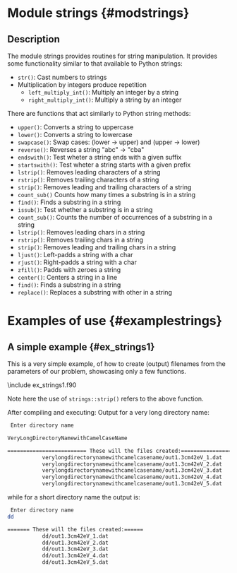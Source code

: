 # Module strings {#modstrings}

##  Description

The module strings provides routines for string manipulation. It provides some functionality similar to that available to Python strings:

  + `str()`: Cast numbers to strings
  + Multiplication by integers produce repetition
      + `left_multiply_int()`: Multiply an integer by a string 
      + `right_multiply_int()`: Multiply a string by an integer

  
There are functions that act similarly to Python string methods:
  
  + `upper()`: Converts a string to uppercase
  + `lower()`: Converts a string to lowercase
  + `swapcase()`: Swap cases: (lower -> upper) and (upper -> lower)
  + `reverse()`: Reverses a string "abc" -> "cba"
  + `endswith()`: Test wheter a string ends with a given suffix
  + `startswith()`: Test wheter a string starts with a given prefix
  + `lstrip()`: Removes leading characters of a string
  + `rstrip()`: Removes trailing characters of a string
  + `strip()`: Removes leading and trailing characters of a string
  + `count_sub()` Counts how many times a substring is in a string
  + `find()`: Finds a substring in a string
  + `issub()`: Test whether a substring is in a string
  + `count_sub()`: Counts the number of occurrences of a substring in a string
  + `lstrip()`: Removes leading chars in a string
  + `rstrip()`: Removes trailing chars in a string
  + `strip()`: Removes leading and trailing chars in a string
  + `ljust()`: Left-padds a string with a char
  + `rjust()`: Right-padds a string with a char
  + `zfill()`: Padds with zeroes a string
  + `center()`: Centers a string in a line
  + `find()`: Finds a substring in a string
  + `replace()`: Replaces a substring with other in a string

# Examples of use {#examplestrings}


## A simple example {#ex_strings1}

This is a very simple example, of how to create (output) filenames from the parameters of our problem, showcasing only a few functions.

\include ex_strings1.f90

Note here the use of `strings::strip()` refers to the above function.


After compiling and executing:
Output for a very long directory name:
```bash
 Enter directory name

VeryLongDirectoryNamewithCamelCaseName

========================= These will the files created:========================
           verylongdirectorynamewithcamelcasename/out1.3cm42eV_1.dat
           verylongdirectorynamewithcamelcasename/out1.3cm42eV_2.dat
           verylongdirectorynamewithcamelcasename/out1.3cm42eV_3.dat
           verylongdirectorynamewithcamelcasename/out1.3cm42eV_4.dat
           verylongdirectorynamewithcamelcasename/out1.3cm42eV_5.dat
```

while for a short directory name the output is:

```bash
 Enter directory name
dd

======= These will the files created:======
           dd/out1.3cm42eV_1.dat
           dd/out1.3cm42eV_2.dat
           dd/out1.3cm42eV_3.dat
           dd/out1.3cm42eV_4.dat
           dd/out1.3cm42eV_5.dat
```
